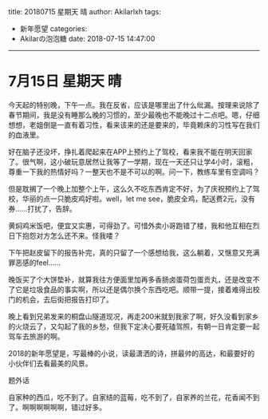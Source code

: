 title: 20180715 星期天 晴
author: Akilarlxh
tags:
  - 新年愿望
categories:
  - Akilarの泡泡糖
date: 2018-07-15 14:47:00
---
# 7月15日 星期天 晴

今天起的特别晚，下午一点。我在反省，应该是哪里出了什么纰漏。按理来说除了春节期间，我是没有睡那么晚的习惯的，至少最晚也不能晚过十二点吧。嗯，仔细想想，老姐倒是一直有着习性，看来该来的还是要来的，毕竟赖床的习性写在我们的血液里。

好在脑子还没坏，挣扎着爬起来在APP上预约上了驾校，看来我不能在明天回家了。很气啊，这小破玩意居然让我等了一学期，现在一天还只让学4小时，滚粗，尊重一下我的热情好吗？一整天也不是不可以的啊。问一下，教练车里有空调吗？

但是耽搁了一个晚上加整个上午，这么久不吃东西肯定不好，为了庆祝预约上了驾校，华丽的点一只脆皮鸡好啦。well，let me see，脆皮全鸡，配送费2元，没有券……打扰了，告辞。

黄焖鸡米饭吧，便宜又实惠，可得劲了。可惜外卖小哥跑错了楼，我和他互相在烈日下抱怨对方怎么还不来。怪我喽？

下午把赵皮留下的报告补完，真的只留了一个感想给我，这么躺着，又惬意又充满罪恶感的feel……

晚饭买了个大饼垫补，就算我往方便面里加再多香肠卤蛋荷包蛋贡丸，还是改变不了它是垃圾食品的事实啊，所以还是偶尔换个东西吃吧。顺带一提，接着难得出校门的机会，去后街把报告打印了。

晚上看到兄弟发来的桐盘山隧道现况，再走200米就到我家了啊，好久没看到家乡的火烧云了，又勾起了我的乡愁，但我下定决心要死磕驾照，有朝一日肯定要一起驾车去旅游的啊。

2018的新年愿望是，写最棒的小说，读最潇洒的诗，拼最帅的高达，和最要好的小伙伴们去看最美的风景。

题外话

自家种的西瓜，吃不到了。自家结的蓝莓，吃不到了，自家养的兰花，花香闻不到了。啊啊啊啊啊啊，错过好多。



